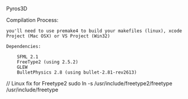 Pyros3D

Compilation Process:

	you'll need to use premake4 to build your makefiles (linux), xcode Project (Mac OSX) or VS Project (Win32)

	Dependencies:
	
		SFML 2.1
		FreeType2 (using 2.5.2)
		GLEW
		BulletPhysics 2.8 (using bullet-2.81-rev2613)
		

// Linux fix for Freetype2
sudo ln -s /usr/include/freetype2/freetype /usr/include/freetype
